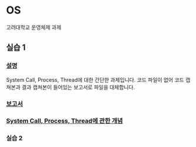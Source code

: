 # OS
고려대학교 운영체제 과제

## 실습 1
### [설명](https://github.com/Yeon-junLee/OS/blob/main/%EC%8B%A4%EC%8A%B51/2022%20%EC%9A%B4%EC%98%81%EC%B2%B4%EC%A0%9C%20%EC%8B%A4%EC%8A%B51%20%EA%B3%BC%EC%A0%9C%EC%84%A4%EB%AA%85(1).pdf)

System Call, Process, Thread에 대한 간단한 과제입니다.
코드 파일이 없어 코드 캡쳐본과 결과 캡쳐본이 들어있는 보고서로 파일을 대체합니다.

### [보고서](https://github.com/Yeon-junLee/OS/blob/main/%EC%8B%A4%EC%8A%B51/2017320208_%EC%9D%B4%EC%97%B0%EC%A4%80%20%EC%8B%A4%EC%8A%B51%20%EB%B3%B4%EA%B3%A0%EC%84%9C.pdf)

### [System Call, Process, Thread에 관한 개념](https://github.com/Yeon-junLee/OS/blob/main/%EC%8B%A4%EC%8A%B51/%5B2022-1%ED%95%99%EA%B8%B0%20%EC%9A%B4%EC%98%81%EC%B2%B4%EC%A0%9C%20%EC%8B%A4%EC%8A%B51%5D%20%EC%8B%9C%EC%8A%A4%ED%85%9C%20%EC%BD%9C%2C%ED%94%84%EB%A1%9C%EC%84%B8%EC%8A%A4%2C%EC%8A%A4%EB%A0%88%EB%93%9C(1).pdf)

### 실습 2

